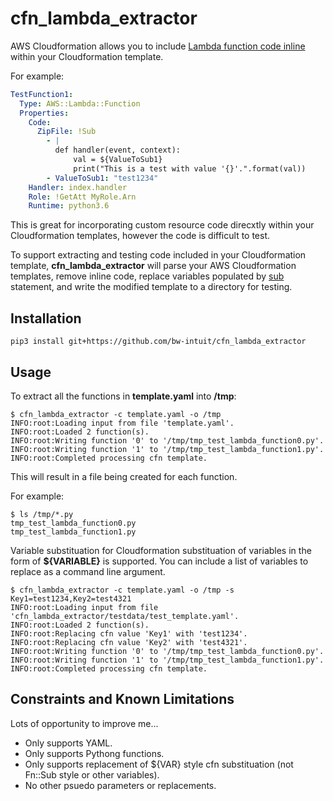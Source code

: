 # cfn_lambda_extractor

AWS Cloudformation allows you to include [Lambda function code inline](https://docs.aws.amazon.com/AWSCloudFormation/latest/UserGuide/aws-properties-lambda-function-code.html)
within your Cloudformation template.

For example:

```yaml
TestFunction1:
  Type: AWS::Lambda::Function
  Properties:
    Code:
      ZipFile: !Sub
        - |
          def handler(event, context):
              val = ${ValueToSub1}
              print("This is a test with value '{}'.".format(val))
        - ValueToSub1: "test1234"
    Handler: index.handler
    Role: !GetAtt MyRole.Arn
    Runtime: python3.6
```

This is great for incorporating custom resource code direcxtly within your Cloudformation
templates, however the code is difficult to test.

To support extracting and testing code included in your Cloudformation template, **cfn_lambda_extractor**
will parse your AWS Cloudformation templates, remove inline code, replace variables
populated by [sub](https://docs.aws.amazon.com/AWSCloudFormation/latest/UserGuide/intrinsic-function-reference-sub.html)
statement, and write the modified template to a directory for testing.

## Installation

```shell
pip3 install git+https://github.com/bw-intuit/cfn_lambda_extractor
```
## Usage

To extract all the functions in **template.yaml** into **/tmp**:

```
$ cfn_lambda_extractor -c template.yaml -o /tmp
INFO:root:Loading input from file 'template.yaml'.
INFO:root:Loaded 2 function(s).
INFO:root:Writing function '0' to '/tmp/tmp_test_lambda_function0.py'.
INFO:root:Writing function '1' to '/tmp/tmp_test_lambda_function1.py'.
INFO:root:Completed processing cfn template.
```

This will result in a file being created for each function.

For example:

```
$ ls /tmp/*.py
tmp_test_lambda_function0.py
tmp_test_lambda_function1.py
```

Variable substituation for Cloudformation substituation of variables in the form
of **${VARIABLE}** is supported.  You can include a list of variables to replace as
a command line argument.

```
$ cfn_lambda_extractor -c template.yaml -o /tmp -s Key1=test1234,Key2=test4321
INFO:root:Loading input from file 'cfn_lambda_extractor/testdata/test_template.yaml'.
INFO:root:Loaded 2 function(s).
INFO:root:Replacing cfn value 'Key1' with 'test1234'.
INFO:root:Replacing cfn value 'Key2' with 'test4321'.
INFO:root:Writing function '0' to '/tmp/tmp_test_lambda_function0.py'.
INFO:root:Writing function '1' to '/tmp/tmp_test_lambda_function1.py'.
INFO:root:Completed processing cfn template.
```

## Constraints and Known Limitations

Lots of opportunity to improve me...

* Only supports YAML.
* Only supports Pythong functions.
* Only supports replacement of ${VAR} style cfn substituation (not Fn::Sub style or other variables).
* No other psuedo parameters or replacements.
